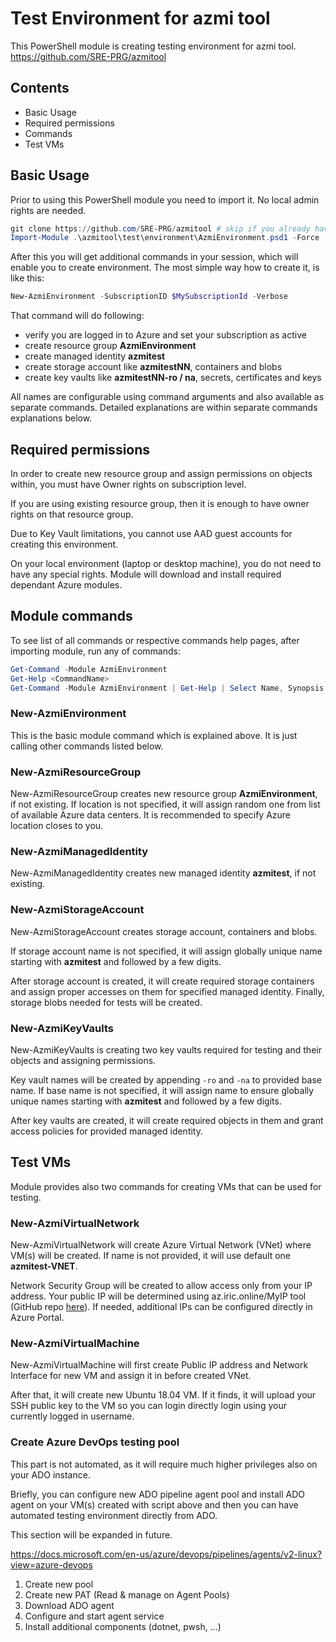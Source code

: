 # Test Environment for azmi tool

This PowerShell module is creating testing environment for azmi tool.
https://github.com/SRE-PRG/azmitool

## Contents

- Basic Usage
- Required permissions
- Commands
- Test VMs

## Basic Usage

Prior to using this PowerShell module you need to import it. No local admin rights are needed.

```PowerShell
git clone https://github.com/SRE-PRG/azmitool # skip if you already have it clonned
Import-Module .\azmitool\test\environment\AzmiEnvironment.psd1 -Force
```

After this you will get additional commands in your session, which will enable you to create environment. The most simple way how to create it, is like this:

```PowerShell
New-AzmiEnvironment -SubscriptionID $MySubscriptionId -Verbose
```

That command will do following:
- verify you are logged in to Azure and set your subscription as active
- create resource group **AzmiEnvironment**
- create managed identity **azmitest**
- create storage account like **azmitestNN**, containers and blobs
- create key vaults like **azmitestNN-ro / na**, secrets, certificates and keys

All names are configurable using command arguments and also available as separate commands.
Detailed explanations are within separate commands explanations below.

## Required permissions

In order to create new resource group and assign permissions on objects within, you must have Owner rights on subscription level.

If you are using existing resource group, then it is enough to have owner rights on that resource group.

Due to Key Vault limitations, you cannot use AAD guest accounts for creating this environment.

On your local environment (laptop or desktop machine), you do not need to have any special rights.
Module will download and install required dependant Azure modules.

## Module commands

To see list of all commands or respective commands help pages, after importing module, run any of commands:
```PowerShell
Get-Command -Module AzmiEnvironment
Get-Help <CommandName>
Get-Command -Module AzmiEnvironment | Get-Help | Select Name, Synopsis
```

### New-AzmiEnvironment

This is the basic module command which is explained above. It is just calling other commands listed below.

### New-AzmiResourceGroup

New-AzmiResourceGroup creates new resource group **AzmiEnvironment**, if not existing.
If location is not specified, it will assign random one from list of available Azure data centers.
It is recommended to specify Azure location closes to you.

### New-AzmiManagedIdentity

New-AzmiManagedIdentity creates new managed identity **azmitest**, if not existing.

### New-AzmiStorageAccount

New-AzmiStorageAccount creates storage account, containers and blobs.

If storage account name is not specified, it will assign globally unique name starting with **azmitest** and followed by a few digits.

After storage account is created, it will create required storage containers and assign proper accesses on them for specified managed identity. Finally, storage blobs needed for tests will be created.

### New-AzmiKeyVaults

New-AzmiKeyVaults is creating two key vaults required for testing and their objects and assigning permissions.

Key vault names will be created by appending `-ro` and `-na` to provided base name. If base name is not specified, it will assign name to ensure globally unique names starting with **azmitest** and followed by a few digits.

After key vaults are created, it will create required objects in them and grant access policies for provided managed identity.

## Test VMs

Module provides also two commands for creating VMs that can be used for testing.

### New-AzmiVirtualNetwork

New-AzmiVirtualNetwork will create Azure Virtual Network (VNet) where VM(s) will be created.
If name is not provided, it will use default one **azmitest-VNET**.

Network Security Group will be created to allow access only from your IP address.
Your public IP will be determined using az.iric.online/MyIP tool (GitHub repo [here](https://github.com/iricigor/MyIP)).
If needed, additional IPs can be configured directly in Azure Portal.

### New-AzmiVirtualMachine

New-AzmiVirtualMachine will first create Public IP address and Network Interface for new VM and assign it in before created VNet.

After that, it will create new Ubuntu 18.04 VM. If it finds, it will upload your SSH public key to the VM so you can login directly login using your currently logged in username.

### Create Azure DevOps testing pool

This part is not automated, as it will require much higher privileges also on your ADO instance.

Briefly, you can configure new ADO pipeline agent pool and install ADO agent on your VM(s) created with script above and then you can have automated testing environment directly from ADO.

This section will be expanded in future.

https://docs.microsoft.com/en-us/azure/devops/pipelines/agents/v2-linux?view=azure-devops

1. Create new pool
2. Create new PAT (Read & manage on Agent Pools)
3. Download ADO agent
4. Configure and start agent service
5. Install additional components (dotnet, pwsh, ...)


